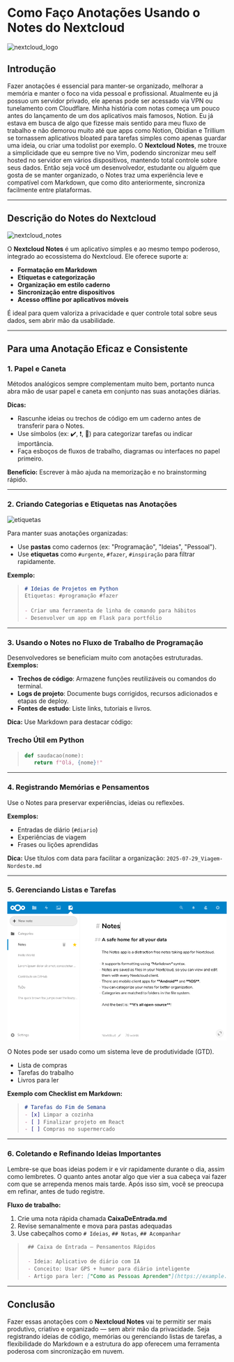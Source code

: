 # Como Faço Anotações Usando o Notes do Nextcloud

![nextcloud_logo](https://nextcloud.com/c/uploads/2023/07/nextcloud-home-featured-image-3.jpg)

## Introdução

Fazer anotações é essencial para manter-se organizado, melhorar a memória e manter o foco na vida pessoal e profissional. Atualmente eu já possuo um servidor privado, ele apenas pode ser acessado via VPN ou tunelamento com Cloudflare. 
Minha história com notas começa um pouco antes do lançamento de um dos aplicativos mais famosos, Notion. Eu já estava em busca de algo que fizesse mais sentido para meu fluxo de trabalho e não demorou muito até que apps como Notion, Obidian e Trillium se tornassem aplicativos bloated para tarefas simples como apenas guardar uma ideia, ou criar uma todolist por exemplo. O **Nextcloud Notes**, me trouxe a simplicidade que eu sempre tive no Vim, podendo sincronizar meu self hosted no servidor em vários dispositivos, mantendo total controle sobre seus dados. Então seja você um desenvolvedor, estudante ou alguém que gosta de se manter organizado, o Notes traz uma experiência leve e compatível com Markdown, que como dito anteriormente, sincroniza facilmente entre plataformas.

---

## Descrição do Notes do Nextcloud


![nextcloud_notes](https://nextcloud.com/wp-content/uploads/2023/05/nc-notes-all-devices-1536x864.png.webp)

O **Nextcloud Notes** é um aplicativo simples e ao mesmo tempo poderoso, integrado ao ecossistema do Nextcloud. Ele oferece suporte a:

- **Formatação em Markdown**
- **Etiquetas e categorização**
- **Organização em estilo caderno**
- **Sincronização entre dispositivos**
- **Acesso offline por aplicativos móveis**

É ideal para quem valoriza a privacidade e quer controle total sobre seus dados, sem abrir mão da usabilidade.

---

##  Para uma Anotação Eficaz e Consistente

### 1. Papel e Caneta 

Métodos analógicos sempre complementam muito bem, portanto nunca abra mão de usar papel e caneta em conjunto nas suas anotações diárias.

**Dicas:**
- Rascunhe ideias ou trechos de código em um caderno antes de transferir para o Notes.
- Use símbolos (ex: ✔️, ❗, 📌) para categorizar tarefas ou indicar importância.
- Faça esboços de fluxos de trabalho, diagramas ou interfaces no papel primeiro.

**Benefício:** Escrever à mão ajuda na memorização e no brainstorming rápido.

---

### 2. Criando Categorias e Etiquetas nas Anotações

![etiquetas](https://raw.githubusercontent.com/matiasdelellis/quicknotes/master/doc/quicknotes-grid-view.jpeg)

Para manter suas anotações organizadas:
- Use **pastas** como cadernos (ex: "Programação", "Ideias", "Pessoal").
- Use **etiquetas** como `#urgente`, `#fazer`, `#inspiração` para filtrar rapidamente.

**Exemplo:**
> ```markdown
> # Ideias de Projetos em Python
> Etiquetas: #programação #fazer
> 
> - Criar uma ferramenta de linha de comando para hábitos
> - Desenvolver um app em Flask para portfólio
>```

---

### 3. Usando o Notes no Fluxo de Trabalho de Programação

Desenvolvedores se beneficiam muito com anotações estruturadas.
**Exemplos:**
  - **Trechos de código**: Armazene funções reutilizáveis ou comandos do terminal.
  - **Logs de projeto**: Documente bugs corrigidos, recursos adicionados e etapas de deploy.
  - **Fontes de estudo**: Liste links, tutoriais e livros.

**Dica:** Use Markdown para destacar código:

### Trecho Útil em Python
>```python
>def saudacao(nome):
>    return f"Olá, {nome}!"
> ```

---

### 4. Registrando Memórias e Pensamentos

Use o Notes para preservar experiências, ideias ou reflexões.

**Exemplos:**
  - Entradas de diário (`#diario`)
  - Experiências de viagem
  - Frases ou lições aprendidas

**Dica:** Use títulos com data para facilitar a organização:
`2025-07-29_Viagem-Nordeste.md`

---

### 5. Gerenciando Listas e Tarefas
![notes](https://raw.githubusercontent.com/nextcloud/screenshots/master/apps/Notes/notes.png)

O Notes pode ser usado como um sistema leve de produtividade (GTD).
  - Lista de compras
  - Tarefas do trabalho
  - Livros para ler

**Exemplo com Checklist em Markdown:**
> ```markdown
> # Tarefas do Fim de Semana
> - [x] Limpar a cozinha
> - [ ] Finalizar projeto em React
> - [ ] Compras no supermercado
> ```

---

### 6. Coletando e Refinando Ideias Importantes
Lembre-se que boas ideias podem ir e vir rapidamente durante o dia, assim como lembretes. O quanto antes anotar algo que vier a sua cabeça vai fazer
com que se arrependa menos mais tarde. Após isso sim, você se preocupa em refinar, antes de tudo registre.

**Fluxo de trabalho:**
1. Crie uma nota rápida chamada **CaixaDeEntrada.md**
2. Revise semanalmente e mova para pastas adequadas
3. Use cabeçalhos como `# Ideias`, `## Notas`, `## Acompanhar`

> ```markdown
>  ## Caixa de Entrada – Pensamentos Rápidos
>  
>  - Ideia: Aplicativo de diário com IA
>  - Conceito: Usar GPS + humor para diário inteligente
>  - Artigo para ler: ["Como as Pessoas Aprendem"](https://example.com)
> ```

---

## Conclusão

Fazer essas anotações com o **Nextcloud Notes** vai te permitir ser mais produtivo, criativo e organizado — sem abrir mão da privacidade. Seja registrando ideias de código, memórias ou gerenciando listas de tarefas, a flexibilidade do Markdown e a estrutura do app oferecem uma ferramenta poderosa com sincronização em nuvem. 
